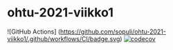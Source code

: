 # ohtu-2021-viikko1
![GitHub Actions] (https://github.com/sopuli/ohtu-2021-viikko1/.github/workflows/CI/badge.svg)
[![codecov](https://codecov.io/gh/sopuli/ohtu-2021-viikko1/branch/main/graph/badge.svg?token=3BSAN21237)](https://codecov.io/gh/sopuli/ohtu-2021-viikko1)
